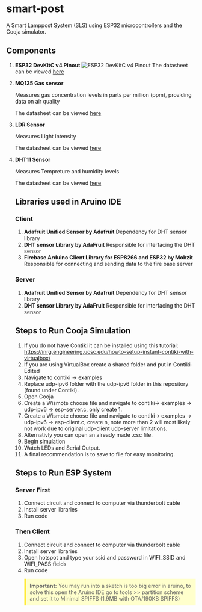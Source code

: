 # smart-post

A Smart Lamppost System (SLS) using ESP32 microcontrollers and the Cooja simulator.

## Components

1. **ESP32 DevKitC v4 Pinout**
   ![ESP32 DevKitC v4 Pinout](https://docs.espressif.com/projects/esp-idf/en/v5.1/esp32/_images/esp32-devkitC-v4-pinout.png)
   The datasheet can be viewed [here](https://www.espressif.com/sites/default/files/documentation/esp32_datasheet_en.pdf)

2. **MQ135 Gas sensor**
   
   Measures gas concentration levels in parts per million (ppm), providing data on air quality
    
   The datasheet can be viewed [here](https://www.olimex.com/Products/Components/Sensors/Gas/SNS-MQ135/resources/SNS-MQ135.pdf)
   
4. **LDR Sensor**
   
   Measures Light intensity
   
   The datasheet can be viewed [here](https://components101.com/sites/default/files/component_datasheet/LDR%20Datasheet.pdf)
6. **DHT11 Sensor**
   
   Measures Tempreture and humidity levels
   
   The datasheet can be viewed [here](https://www.mouser.com/datasheet/2/758/DHT11-Technical-Data-Sheet-Translated-Version-1143054.pdf)

   ## Libraries used in Aruino IDE
   ### Client

   1. **Adafruit Unified Sensor by Adafruit**
      Dependency for DHT sensor library
   2. **DHT sensor Library by AdaFruit**
      Responsible for interfacing the DHT sensor
   3. **Firebase Arduino Client Library for ESP8266 and ESP32 by Mobzit**
      Responsible for connecting and sending data to the fire base server
      
    ### Server
   1. **Adafruit Unified Sensor by Adafruit**
      Dependency for DHT sensor library
   2. **DHT sensor Library by AdaFruit**
      Responsible for interfacing the DHT sensor

   ## Steps to Run Cooja Simulation
   1. If you do not have Contiki it can be installed using this tutorial: https://inrg.engineering.ucsc.edu/howto-setup-instant-contiki-with-virtualbox/
   2. If you are using VirtualBox create a shared folder and put in Contiki-Edited
   3. Navigate to contiki -> examples
   4. Replace udp-ipv6 folder with the udp-ipv6 folder in this repository (found under Contiki).
   5. Open Cooja 
   6. Create a Wismote choose file and navigate to contiki-> examples -> udp-ipv6 -> esp-server.c, only create 1.
   7. Create a Wismote choose file and navigate to contiki-> examples -> udp-ipv6 -> esp-client.c, create n, note more than 2 will most likely not work due to original udp-client udp-server limitations.
   8. Alternativly you can open an already made .csc file.
   9. Begin simulation
   10. Watch LEDs and Serial Output.
   11. A final recommendation is to save to file for easy monitoring.

   ## Steps to Run ESP System
   ### Server First
   1. Connect circuit and connect to computer via thunderbolt cable
   2. Install server libraries
   3. Run code
   ### Then Client
   1. Connect circuit and connect to computer via thunderbolt cable
   2. Install server libraries
   3. Open hotspot and type your ssid and password in WIFI_SSID and WIFI_PASS fields
   4. Run code
   <blockquote style="background-color: #ffffcc; border-left: 5px solid #ffeb3b; padding: 10px;">
    <strong>Important:</strong> You may run into a sketch is too big error in aruino, to solve this open the Aruino IDE go to tools >> partition scheme and set it to Minimal SPIFFS (1.9MB with OTA/190KB SPIFFS)
</blockquote>

